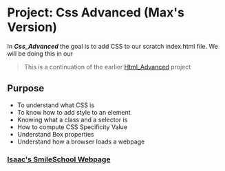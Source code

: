 # Project: Css Advanced (Max's Version)
In *__Css_Advanced__* the goal is to add CSS to our scratch index.html file. We will be doing this in our
> This is a continuation of the earlier [Html_Advanced](https://github.com/DTBissy/atlas-web-development/tree/main/html_advanced) project

## Purpose
- To understand what CSS is
- To know how to add style to an element
- Knowing what a class and a selector is
- How to compute CSS Specificity Value
- Understand Box properties
- Understand how a browser loads a webpage
### [Isaac's SmileSchool Webpage](https://dtbissy.github.io/atlas-web-development/css_advanced/index.html)
